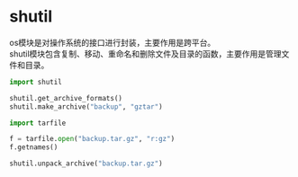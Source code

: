 # shutil

os模块是对操作系统的接口进行封装，主要作用是跨平台。  
shutil模块包含复制、移动、重命名和删除文件及目录的函数，主要作用是管理文件和目录。


```python
import shutil

shutil.get_archive_formats()
shutil.make_archive("backup", "gztar")

import tarfile

f = tarfile.open("backup.tar.gz", "r:gz")
f.getnames()

shutil.unpack_archive("backup.tar.gz")
```
